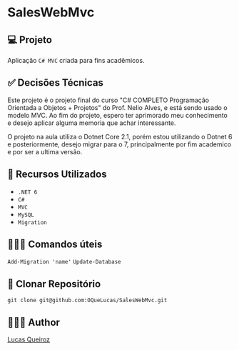 # SalesWebMvc

## :computer: Projeto

Aplicação `C# MVC` criada para fins acadêmicos.

## :white_check_mark: Decisões Técnicas

Este projeto é o projeto final do curso "C# COMPLETO Programação Orientada a Objetos + Projetos" do Prof. Nelio Alves, e está sendo usado o modelo MVC.
Ao fim do projeto, espero ter aprimorado meu conhecimento e desejo aplicar alguma memoria que achar interessante.

O projeto na aula utiliza o Dotnet Core 2.1, porém estou utilizando o Dotnet 6 e posteriormente, desejo migrar para o 7, principalmente por fim academico e por ser a ultima versão.

## :wrench: Recursos Utilizados

- ``.NET 6``
- ``C#``
- ``MVC``
- ``MySQL``
- ``Migration``

## 👨🏽‍💻 Comandos úteis
```Add-Migration 'name'```
```Update-Database```

## :floppy_disk: Clonar Repositório

```git clone git@github.com:OQueLucas/SalesWebMvc.git```

## 👨🏻‍🦱 Author
[Lucas Queiroz](https://github.com/OQueLucas/)
